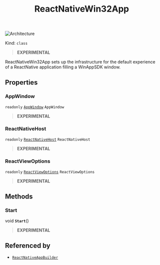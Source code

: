 ﻿---
id: ReactNativeWin32App
title: ReactNativeWin32App
---

![Architecture](https://img.shields.io/badge/architecture-new_only-blue)

Kind: `class`

> **EXPERIMENTAL**

ReactNativeWin32App sets up the infrastructure for the default experience of a ReactNative application filling a WinAppSDK window.

## Properties
### AppWindow
`readonly`  [`AppWindow`](https://learn.microsoft.com/windows/windows-app-sdk/api/winrt/Microsoft.UI.Windowing.AppWindow) `AppWindow`

> **EXPERIMENTAL**

### ReactNativeHost
`readonly`  [`ReactNativeHost`](ReactNativeHost) `ReactNativeHost`

> **EXPERIMENTAL**

### ReactViewOptions
`readonly`  [`ReactViewOptions`](ReactViewOptions) `ReactViewOptions`

> **EXPERIMENTAL**

## Methods
### Start
void **`Start`**()

> **EXPERIMENTAL**

## Referenced by
- [`ReactNativeAppBuilder`](ReactNativeAppBuilder)

